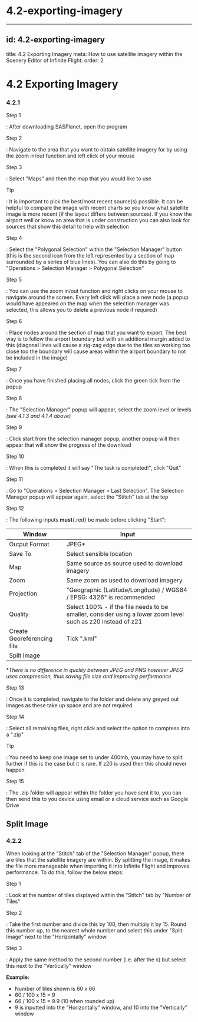 # 4.2-exporting-imagery

---

## id: 4.2-exporting-imagery
title: 4.2 Exporting Imagery
meta: How to use satellite imagery within the Scenery Editor of Infinite Flight.
order: 2

# 4.2 Exporting Imagery

### 4.2.1

Step 1

: After downloading SASPlanet, open the program

Step 2

: Navigate to the area that you want to obtain satellite imagery for by using the zoom in/out function and left click of your mouse

Step 3

: Select "Maps" and then the map that you would like to use

Tip

: It is important to pick the best/most recent source(s) possible. It can be helpful to compare the image with recent charts so you know what satellite image is more recent (if the layout differs between sources). If you know the airport well or know an area that is under construction you can also look for sources that show this detail to help with selection

Step 4

: Select the "Polygonal Selection" within the "Selection Manager" button (this is the second icon from the left represented by a section of map surrounded by a series of blue lines). You can also do this by going to "Operations > Selection Manager > Polygonal Selection"

Step 5

: You can use the zoom in/out function and right clicks on your mouse to navigate around the screen. Every left click will place a new node (a popup would have appeared on the map when the selection manager was selected, this allows you to delete a previous node if required)

Step 6

: Place nodes around the section of map that you want to export. The best way is to follow the airport boundary but with an additional margin added to this (diagonal lines will cause a zig-zag edge due to the tiles so working too close too the boundary will cause areas within the airport boundary to not be included in the image)

Step 7

: Once you have finished placing all nodes, click the green tick from the popup

Step 8

: The "Selection Manager" popup will appear, select the zoom level or levels *(see 4.1.3 and 4.1.4 above)*

Step 9

: Click start from the selection manager popup, another popup will then appear that will show the progress of the download

Step 10

: When this is completed it will say "The task is completed!", click "Quit"

Step 11

: Go to "Operations > Selection Manager > Last Selection". The Selection Manager popup will appear again, select the "Stitch" tab at the top

Step 12

: The following inputs **must**{.red} be made before clicking "Start":

| **Window**                 | **Input**                                                                                                   |
| -------------------------- | ----------------------------------------------------------------------------------------------------------- |
| Output Format              | JPEG*                                                                                                       |
| Save To                    | Select sensible location                                                                                    |
| Map                        | Same source as source used to download imagery                                                              |
| Zoom                       | Same zoom as used to download imagery                                                                       |
| Projection                 | "Geographic (Latitude/Longitude) / WGS84 / EPSG: 4326" is recommended                                       |
| Quality                    | Select 100% - if the file needs to be smaller, consider using a lower zoom level such as z20 instead of z21 |
| Create Georeferencing file | Tick ".kml"                                                                                                 |
| Split Image                |                                                                                                             |

**There is no difference in quality between JPEG and PNG however JPEG uses compression, thus saving file size and improving performance*

Step 13

: Once it is completed, navigate to the folder and delete any greyed out images as these take up space and are not required

Step 14

: Select all remaining files, right click and select the option to compress into a ".zip"

Tip

: You need to keep one image set to under 400mb, you may have to split further if this is the case but it is rare. If z20 is used then this should never happen

Step 15

: The .zip folder will appear within the folder you have sent it to, you can then send this to you device using email or a cloud service such as Google Drive

## Split Image

### 4.2.2

When looking at the "Stitch" tab of the "Selection Manager" popup, there are tiles that the satellite imagery are within. By splitting the image, it makes the file more manageable when importing it into Infinite Flight and improves performance. To do this, follow the below steps:

Step 1

: Look at the number of tiles displayed within the "Stitch" tab by "Number of Tiles"

Step 2

: Take the first number and divide this by 100, then multiply it by 15. Round this number up, to the nearest whole number and select this under "Split Image" next to the "Horizontally" window

Step 3

: Apply the same method to the second number (i.e. after the x) but select this next to the "Vertically" window

**Example:**

- Number of tiles shown is 60 x 66
- 60 / 100 x 15 = 9
- 66 / 100 x 15 = 9.9 (10 when rounded up)
- 9 is inputted into the "Horizontally" window, and 10 into the "Vertically" window

